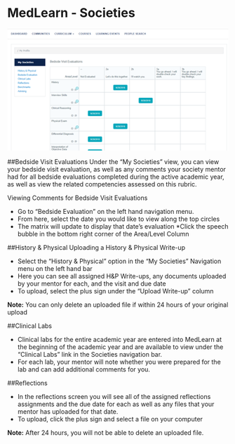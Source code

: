 # MedLearn - Societies


![Societies](./images/student-societies.png)



##Bedside Visit Evaluations
Under the “My Societies” view, you can view your bedside visit evaluation, as well as any comments your society mentor had for all bedside evaluations completed during the active academic year, as well as view the related competencies assessed on this rubric.
 
Viewing Comments for Bedside Visit Evaluations

* Go to “Bedside Evaluation” on the left hand navigation menu.
* From here, select the date you would like to view along the top circles
* The matrix will update to display that date’s evaluation
*Click the speech bubble in the bottom right corner of the Area/Level Column 


##History & Physical
Uploading a History & Physical Write-up 

* Select the “History & Physical” option in the “My Societies” Navigation menu on the left hand bar
* Here you can see all assigned H&P Write-ups, any documents uploaded by your mentor for each, and the 	visit and due date 
* To upload, select the plus sign under the “Upload Write-up” column

**Note:** You can only delete an uploaded file if within 24 hours of your original upload


##Clinical Labs
* Clinical labs for the entire academic year are entered into MedLearn at the beginning of the academic year and are available to view under the “Clinical Labs” link in the Societies navigation bar.
* For each lab, your mentor will note whether you were prepared for the lab and can add additional comments for you.   


##Reflections
* In the reflections screen you will see all of the assigned reflections assignments and the due date for each as well as any files that your mentor has uploaded for that date.
* To upload, click the plus sign and select a file on your computer

**Note:** After 24 hours, you will not be able to delete an uploaded file.
